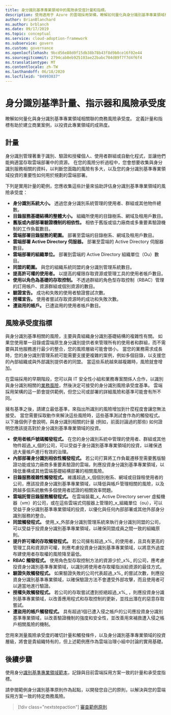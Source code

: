 ```yaml
---
title: 身分識別基準專業領域中的風險承受度計量和指標。
description: 使用適用于 Azure 的雲端採用架構，瞭解如何量化與身分識別基準專業領域相關的商務風險承受度。
author: BrianBlanchard
ms.author: brblanch
ms.date: 09/17/2019
ms.topic: conceptual
ms.service: cloud-adoption-framework
ms.subservice: govern
ms.custom: governance
ms.openlocfilehash: 9bcd56e88d0f15db38b78b43f8d9b0ce16f02e44
ms.sourcegitcommit: 2794cab8eb925103ae22babc704d89f7f7d4f6f4
ms.translationtype: MT
ms.contentlocale: zh-TW
ms.lasthandoff: 06/18/2020
ms.locfileid: "84993037"
---
```

# <a name="identity-baseline-metrics-indicators-and-risk-tolerance"></a>身分識別基準計量、指示器和風險承受度

瞭解如何量化與身分識別基準專業領域相關聯的商務風險承受度。 定義計量和指標有助於建立商業案例，以投資此專業領域的成熟度。

## <a name="metrics"></a>計量

身分識別管理著重于識別、驗證和授權個人、使用者群組或自動化程式，並讓他們能夠適當存取雲端部署中的資源。 在您的風險分析過程中，您會想要收集與身分識別服務相關的資料，以判斷您面臨的風險有多大，以及您的身分識別基準專業領域投資的重要性如何用於規劃的雲端部署。

下列是實用計量的範例，您應收集這些計量來協助評估身分識別基準專業領域的風險承受度：

- **身分識別系統大小。** 透過您身分識別系統管理的使用者、群組或其他物件總數。
- **目錄服務基礎結構的整體大小。** 組織所使用的目錄樹系、網域及租用戶數目。
- **舊版或內部部署驗證機制的相依性。** 相依于舊版或協力廠商或多重要素驗證機制的工作負載數目。
- **雲端部署目錄服務的範圍。** 部署至雲端的目錄樹系、網域及租用戶數目。
- **雲端部署 Active Directory 伺服器。** 部署至雲端的 Active Directory 伺服器數目。
- **雲端部署的組織單位。** 部署到雲端的 Active Directory 組織單位（Ou）數目。
- **同盟的範圍。** 與您的組織系統同盟的身分識別管理系統數目。
- **提高許可權的使用者。** 以提高的權限存取資源或管理工具的使用者帳戶數目。
- **使用以角色為基礎的存取控制。** 不透過群組的角色型存取控制（RBAC）管理的訂用帳戶、資源群組或個別資源的數目。
- **驗證宣告。** 成功和失敗的使用者驗證嘗試次數。
- **授權宣告。** 使用者嘗試存取資源時的成功和失敗次數。
- **遭盜用的帳戶。** 已遭盜用的使用者帳戶數目。

## <a name="risk-tolerance-indicators"></a>風險承受度指標

與身分識別基準相關的風險，主要與貴組織身分識別基礎結構的複雜性有關。 如果您使用單一目錄或雲端原生身分識別提供者來管理所有的使用者和群組，而不需要與其他服務進行最少的整合，您的風險層級可能會很小。 當您的業務需求成長時，您的身分識別管理系統可能需要支援更複雜的案例，例如多個目錄，以支援您的內部組織或與外部識別提供者的同盟。 當這些系統越來越複雜時，風險就會增加。

在雲端採用的早期階段，您可以與 IT 安全性小組和業務專案關係人合作，以識別與身分識別相關的[業務風險](./business-risks.md)，然後決定可接受的身分識別風險承受度基準。 雲端採用架構的這一節會提供範例，但您公司或部署的詳細風險和基準可能會有所不同。

擁有基準之後，請建立最低基準，來指出所識別的風險增加到什麼程度會讓您無法接受。 當您需要採取動作來解決這些風險時，這些基準測試會作為的觸發程式。 以下幾個例子會說明，與身分識別相關的計量 (例如，前面討論過的那些) 如何證明您應該提高對於身分識別基準專業領域的投資。

- **使用者帳戶號碼觸發程式。** 在您的身分識別系統中管理的使用者、群組或其他物件超過_x_個的公司，可以受益于身分識別基準專業領域的投資，以確保透過大量帳戶進行有效的治理。
- **內部部署身分識別相依性觸發程式。** 若公司打算將工作負載遷移至需要舊版驗證功能或協力廠商多重要素驗證的雲端，則應投資身分識別基準專業領域，以降低重構或其他雲端基礎結構部署的相關風險。
- **目錄服務複雜性觸發程式。** 維護超過_x_個個別樹系、網域或目錄租使用者的公司，應該投資身分識別基準專業領域，以降低與帳戶管理相關的風險，以及跨越多個系統散佈多個使用者認證的相關效率問題。
- **雲端託管目錄服務觸發程式。** 在雲端裝載_x_ Active Directory server 虛擬機器（vm）的公司，或在這些雲端式伺服器上管理的_x_組織單位（ou），可以受益于身分識別基準專業領域的投資，以優化與任何內部部署或其他外部身分識別服務的整合。
- **同盟觸發程式。** 使用_x_外部身分識別管理系統來執行身分識別同盟的公司，可以受益于投資身分識別基準專業領域，以確保同盟成員之間一致的組織原則。
- **提升許可權的存取觸發程式。** 若公司擁有超過_x%_ 的使用者，且具有更高的管理工具和資源許可權，則應考慮投資身分識別基準專業領域，以將意外過度布建使用者存取權的風險降至最低。
- **RBAC 觸發程式。** 使用角色型存取控制方法的資源少於_x%_ 的公司，應考慮投資身分識別基準專業領域，以識別將使用者存取權指派給資源的最佳方式。
- **驗證失敗觸發程式。** 如果驗證失敗的公司代表超過_x%_ 的嘗試次數，則應投資身分識別基準專業領域，以確保驗證方法不會遭受外部攻擊，而且使用者可以適當地進行驗證。
- **授權失敗觸發程式。** 若公司的存取嘗試遭到拒絕超過_x%_ ，則應投資身分識別基準專業領域，以改善應用程式和存取控制的更新，並找出潛在的惡意存取嘗試。
- **遭盜用的帳戶觸發程式。** 具有超過1個已遭入侵之帳戶的公司應投資身分識別基準專業領域，以改善驗證機制的強度和安全性，並改善用來補救遭入侵之帳戶相關風險的機制。

您用來測量風險承受度的確切計量和觸發條件，以及身分識別基準專業領域的投資層級，將會是貴組織特有的，但上述範例應作為雲端治理小組中討論的實用基礎。

## <a name="next-steps"></a>後續步驟

使用身分[識別基準專業領域範本](./template.md)，記錄與目前雲端採用方案一致的計量和承受度指標。

請參閱範例身分識別基準原則作為起點，以開發您自己的原則，以解決與您的雲端採用方案一致的特定商務風險。

> [!div class="nextstepaction"]
> [審查範例原則](./policy-statements.md)
